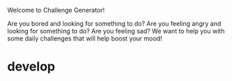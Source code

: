 Welcome to Challenge Generator! 

Are you bored and looking for something to do? Are you feeling angry and looking for something to do? Are you feeling sad? 
We want to help you with some daily challenges that will help boost your mood! 

# develop

